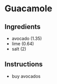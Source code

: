 # Guacamole
## Ingredients
* avocado (1.35)
* lime (0.64)
* salt (2)
## Instructions
- buy avocados
